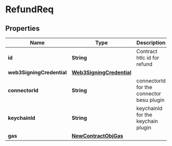 

# RefundReq


## Properties

| Name | Type | Description | Notes |
|------------ | ------------- | ------------- | -------------|
|**id** | **String** | Contract htlc id for refund |  |
|**web3SigningCredential** | [**Web3SigningCredential**](Web3SigningCredential.md) |  |  |
|**connectorId** | **String** | connectorId for the connector besu plugin |  |
|**keychainId** | **String** | keychainId for the keychain plugin |  |
|**gas** | [**NewContractObjGas**](NewContractObjGas.md) |  |  [optional] |



